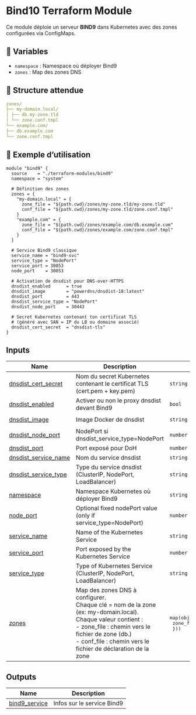 # Bind10 Terraform Module

Ce module déploie un serveur **BIND9** dans Kubernetes avec des zones configurées via ConfigMaps.

## 🔧 Variables

- `namespace` : Namespace où déployer Bind9
- `zones` : Map des zones DNS

## 📂 Structure attendue

```yaml
zones/
├── my-domain.local/
│ ├── db.my-zone.tld
│ └── zone.conf.tmpl
└── example.com/
├── db.example.com
└── zone.conf.tmpl
```

## 🚀 Exemple d’utilisation

```hcl
module "bind9" {
  source    = "./terraform-modules/bind9"
  namespace = "system"

  # Définition des zones
  zones = {
    "my-domain.local" = {
      zone_file = "${path.cwd}/zones/my-zone.tld/my-zone.tld"
      conf_file = "${path.cwd}/zones/my-zone.tld/zone.conf.tmpl"
    }
    "example.com" = {
      zone_file = "${path.cwd}/zones/example.com/db.example.com"
      conf_file = "${path.cwd}/zones/example.com/zone.conf.tmpl"
    }
  }

  # Service Bind9 classique
  service_name = "bind9-svc"
  service_type = "NodePort"
  service_port = 30053
  node_port    = 30053

  # Activation de dnsdist pour DNS-over-HTTPS
  dnsdist_enabled      = true
  dnsdist_image        = "powerdns/dnsdist-18:latest"
  dnsdist_port         = 443
  dnsdist_service_type = "NodePort"
  dnsdist_node_port    = 30443

  # Secret Kubernetes contenant ton certificat TLS
  # (généré avec SAN = IP du LB ou domaine associé)
  dnsdist_cert_secret  = "dnsdist-tls"
}
```

## Inputs

| Name | Description | Type | Default | Required |
|------|-------------|------|---------|:--------:|
| <a name="input_dnsdist_cert_secret"></a> [dnsdist\_cert\_secret](#input\_dnsdist\_cert\_secret) | Nom du secret Kubernetes contenant le certificat TLS (cert.pem + key.pem) | `string` | n/a | yes |
| <a name="input_dnsdist_enabled"></a> [dnsdist\_enabled](#input\_dnsdist\_enabled) | Activer ou non le proxy dnsdist devant Bind9 | `bool` | `true` | no |
| <a name="input_dnsdist_image"></a> [dnsdist\_image](#input\_dnsdist\_image) | Image Docker de dnsdist | `string` | `"powerdns/dnsdist-18:latest"` | no |
| <a name="input_dnsdist_node_port"></a> [dnsdist\_node\_port](#input\_dnsdist\_node\_port) | NodePort si dnsdist\_service\_type=NodePort | `number` | `30443` | no |
| <a name="input_dnsdist_port"></a> [dnsdist\_port](#input\_dnsdist\_port) | Port exposé pour DoH | `number` | `443` | no |
| <a name="input_dnsdist_service_name"></a> [dnsdist\_service\_name](#input\_dnsdist\_service\_name) | Nom du service dnsdist | `string` | `"dnsdist-svc"` | no |
| <a name="input_dnsdist_service_type"></a> [dnsdist\_service\_type](#input\_dnsdist\_service\_type) | Type du service dnsdist (ClusterIP, NodePort, LoadBalancer) | `string` | `"NodePort"` | no |
| <a name="input_namespace"></a> [namespace](#input\_namespace) | Namespace Kubernetes où déployer Bind9 | `string` | n/a | yes |
| <a name="input_node_port"></a> [node\_port](#input\_node\_port) | Optional fixed nodePort value (only if service\_type=NodePort) | `number` | `null` | no |
| <a name="input_service_name"></a> [service\_name](#input\_service\_name) | Name of the Kubernetes Service | `string` | `"bind9-svc"` | no |
| <a name="input_service_port"></a> [service\_port](#input\_service\_port) | Port exposed by the Kubernetes Service | `number` | `53` | no |
| <a name="input_service_type"></a> [service\_type](#input\_service\_type) | Type of Kubernetes Service (ClusterIP, NodePort, LoadBalancer) | `string` | `"ClusterIP"` | no |
| <a name="input_zones"></a> [zones](#input\_zones) | Map des zones DNS à configurer.<br/>Chaque clé = nom de la zone (ex: my-domain.local).<br/>Chaque valeur contient :<br/>- zone\_file : chemin vers le fichier de zone (db.<zone>)<br/>- conf\_file : chemin vers le fichier de déclaration de la zone | <pre>map(object({<br/>    zone_file = string<br/>  }))</pre> | n/a | yes |

## Outputs

| Name | Description |
|------|-------------|
| <a name="output_bind9_service"></a> [bind9\_service](#output\_bind9\_service) | Infos sur le service Bind9 |